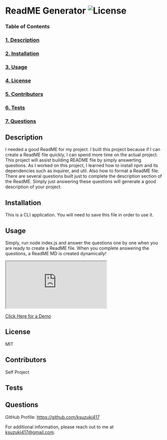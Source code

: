 # ReadME Generator ![License](https://img.shields.io/badge/License-MIT-blue)

  ### Table of Contents
  ### [1. Description](#Description)
  ### [2. Installation](##Installation)
  ### [3. Usage](##Usage)
  ### [4. License](#License)
  ### [5. Contributors](##Contributors)
  ### [6. Tests](##Tests)
  ### [7. Questions](##Questions)

  ## Description
  I needed a good ReadME for my project. I built this project because if I can create a ReadME file quickly, I can spend more time on the actual project. This project will assist building README file by simply answerting questions. As I worked on this project, I learned how to install npm and its dependencies such as inquirer, and util. Also how to format a ReadME file. There are several questions built just to complete the description section of the ReadME. Simply just answering these questions will generate a good description of your project.
  

  ## Installation 
  This is a CLI application. You will need to save this file in order to use it.

  ## Usage
  Simply, run node index.js and answer the questions one by one when you are ready to create a ReadME file. When you complete answering the questions, a ReadME MD is created dynamically! 

  <iframe src="https://drive.google.com/file/d/1lEF7TRYVHp4whmALUHlCW6LdnPFhN1_Y/preview" width="320"></iframe> 
 
  [Click Here for a Demo](https://drive.google.com/file/d/1lEF7TRYVHp4whmALUHlCW6LdnPFhN1_Y/view)

  ## License
  MIT

  ## Contributors
  Self Project

  ## Tests
  

  ## Questions
  GitHub Profile: https://github.com/ksuzuki417

  For additional information, please reach out to me at ksuzuki417@gmail.com.
